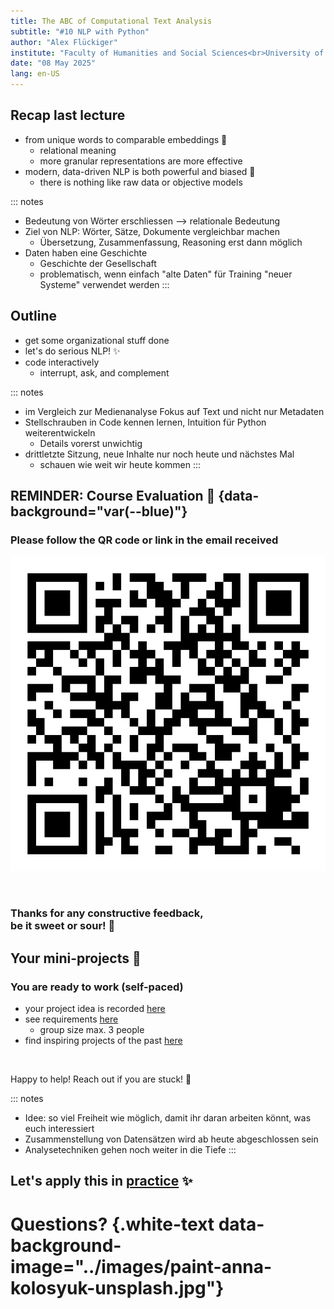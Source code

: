 ```yaml
---
title: The ABC of Computational Text Analysis
subtitle: "#10 NLP with Python"
author: "Alex Flückiger"
institute: "Faculty of Humanities and Social Sciences<br>University of Lucerne" 
date: "08 May 2025"
lang: en-US
---
```


## Recap last lecture

-   from unique words to comparable embeddings 🧮
    -   relational meaning
    -   more granular representations are more effective
-   modern, data-driven NLP is both powerful and biased 🚨
    -   there is nothing like raw data or objective models

::: notes
-   Bedeutung von Wörter erschliessen –\> relationale Bedeutung
-   Ziel von NLP: Wörter, Sätze, Dokumente vergleichbar machen
    -   Übersetzung, Zusammenfassung, Reasoning erst dann möglich
-   Daten haben eine Geschichte
    -   Geschichte der Gesellschaft
    -   problematisch, wenn einfach "alte Daten" für Training "neuer Systeme" verwendet werden
:::

## Outline

-   get some organizational stuff done
-   let's do serious NLP! ✨
-   code interactively
    -   interrupt, ask, and complement

::: notes
-   im Vergleich zur Medienanalyse Fokus auf Text und nicht nur Metadaten
-   Stellschrauben in Code kennen lernen, Intuition für Python weiterentwickeln
    -   Details vorerst unwichtig
-   drittletzte Sitzung, neue Inhalte nur noch heute und nächstes Mal
    -   schauen wie weit wir heute kommen
:::

## REMINDER: Course Evaluation 📣 {data-background="var(--blue)"}

### Please follow the QR code or link in the email received

![](../images/qr_code_eval.png)

<br>

### Thanks for any constructive feedback, <br>be it sweet or sour! 🙏

## Your mini-projects 📌

### You are ready to work (self-paced) 

-   your project idea is recorded [here](https://docs.google.com/spreadsheets/d/1p9ufvzEKvhm7j_Q6EiawdcJDIFpdGHYvTQC_i_dP9aU/edit?gid=0#gid=0)
-   see requirements [here](https://aflueckiger.github.io/KED2025/lectures/html/ked2025_08.html#/mini-project)
    -   group size max. 3 people
-   find inspiring projects of the past [here](https://aflueckiger.github.io/KED2025/assignments.html#inspiring-student-projects)

<br>

Happy to help! Reach out if you are stuck! 🤯

::: notes
-   Idee: so viel Freiheit wie möglich, damit ihr daran arbeiten könnt, was euch interessiert
-   Zusammenstellung von Datensätzen wird ab heute abgeschlossen sein
-   Analysetechniken gehen noch weiter in die Tiefe
:::

## Let's apply this in [practice](https://github.com/aflueckiger/KED2025/blob/main/ked/materials/code/ked2025_10.ipynb) ✨

# Questions? {.white-text data-background-image="../images/paint-anna-kolosyuk-unsplash.jpg"}